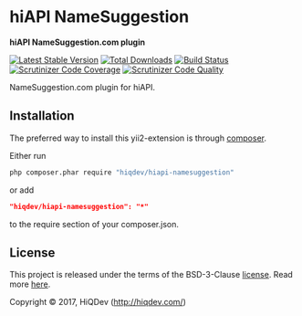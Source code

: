# hiAPI NameSuggestion

**hiAPI NameSuggestion.com plugin**

[![Latest Stable Version](https://poser.pugx.org/hiqdev/hiapi-namesuggestion/v/stable)](https://packagist.org/packages/hiqdev/hiapi-namesuggestion)
[![Total Downloads](https://poser.pugx.org/hiqdev/hiapi-namesuggestion/downloads)](https://packagist.org/packages/hiqdev/hiapi-namesuggestion)
[![Build Status](https://img.shields.io/travis/hiqdev/hiapi-namesuggestion.svg)](https://travis-ci.org/hiqdev/hiapi-namesuggestion)
[![Scrutinizer Code Coverage](https://img.shields.io/scrutinizer/coverage/g/hiqdev/hiapi-namesuggestion.svg)](https://scrutinizer-ci.com/g/hiqdev/hiapi-namesuggestion/)
[![Scrutinizer Code Quality](https://img.shields.io/scrutinizer/g/hiqdev/hiapi-namesuggestion.svg)](https://scrutinizer-ci.com/g/hiqdev/hiapi-namesuggestion/)

NameSuggestion.com plugin for hiAPI.

## Installation

The preferred way to install this yii2-extension is through [composer](http://getcomposer.org/download/).

Either run

```sh
php composer.phar require "hiqdev/hiapi-namesuggestion"
```

or add

```json
"hiqdev/hiapi-namesuggestion": "*"
```

to the require section of your composer.json.

## License

This project is released under the terms of the BSD-3-Clause [license](LICENSE).
Read more [here](http://choosealicense.com/licenses/bsd-3-clause).

Copyright © 2017, HiQDev (http://hiqdev.com/)
